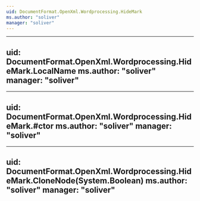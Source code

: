 ```yaml
---
uid: DocumentFormat.OpenXml.Wordprocessing.HideMark
ms.author: "soliver"
manager: "soliver"
---
```


---
uid: DocumentFormat.OpenXml.Wordprocessing.HideMark.LocalName
ms.author: "soliver"
manager: "soliver"
---

---
uid: DocumentFormat.OpenXml.Wordprocessing.HideMark.#ctor
ms.author: "soliver"
manager: "soliver"
---

---
uid: DocumentFormat.OpenXml.Wordprocessing.HideMark.CloneNode(System.Boolean)
ms.author: "soliver"
manager: "soliver"
---
